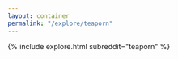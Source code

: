 ```yaml
---
layout: container
permalink: "/explore/teaporn"
---
```


<link rel="stylesheet" type="text/css" href="/static/css/explore.css">
{% include explore.html subreddit="teaporn" %}

